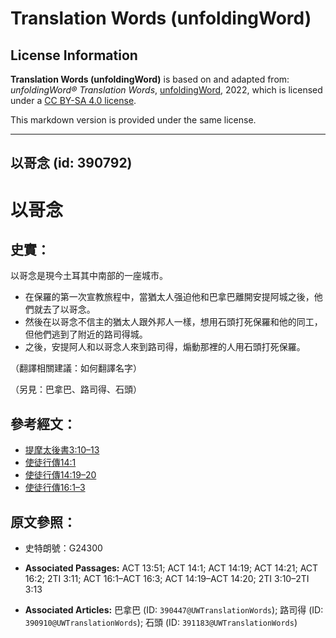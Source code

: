 # Translation Words (unfoldingWord)

## License Information

**Translation Words (unfoldingWord)** is based on and adapted from: _unfoldingWord® Translation Words_, [unfoldingWord](https://unfoldingword.org/utw), 2022, which is licensed under a [CC BY-SA 4.0 license](https://creativecommons.org/licenses/by-sa/4.0/legalcode.en).

This markdown version is provided under the same license.



--------------------------------

## 以哥念 (id: 390792)

以哥念
===

史實：
---

以哥念是現今土耳其中南部的一座城市。

* 在保羅的第一次宣教旅程中，當猶太人强迫他和巴拿巴離開安提阿城之後，他們就去了以哥念。
* 然後在以哥念不信主的猶太人跟外邦人一樣，想用石頭打死保羅和他的同工，但他們逃到了附近的路司得城。
* 之後，安提阿人和以哥念人來到路司得，煽動那裡的人用石頭打死保羅。

（翻譯相關建議：如何翻譯名字）

（另見：巴拿巴、路司得、石頭）

參考經文：
-----

* [提摩太後書3:10–13](https://ref.ly/2Tim3:10-2Tim3:13)
* [使徒行傳14:1](https://ref.ly/Acts14:1)
* [使徒行傳14:19–20](https://ref.ly/Acts14:19-Acts14:20)
* [使徒行傳16:1–3](https://ref.ly/Acts16:1-Acts16:3)

原文參照：
-----

* 史特朗號：G24300

* **Associated Passages:** ACT 13:51; ACT 14:1; ACT 14:19; ACT 14:21; ACT 16:2; 2TI 3:11; ACT 16:1–ACT 16:3; ACT 14:19–ACT 14:20; 2TI 3:10–2TI 3:13
* **Associated Articles:** 巴拿巴 (ID: `390447@UWTranslationWords`); 路司得 (ID: `390910@UWTranslationWords`); 石頭 (ID: `391183@UWTranslationWords`)

